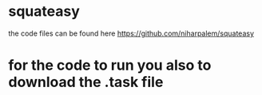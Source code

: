 # squateasy

the code files can be found here https://github.com/niharpalem/squateasy

# for the code to run you also to download the .task file

